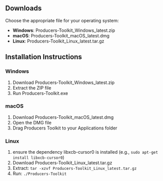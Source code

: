 ## Downloads

Choose the appropriate file for your operating system:

- **Windows**: Producers-Toolkit_Windows_latest.zip
- **macOS**: Producers-Toolkit_macOS_latest.dmg
- **Linux**: Producers-Toolkit_Linux_latest.tar.gz

## Installation Instructions

### Windows
1. Download Producers-Toolkit_Windows_latest.zip
2. Extract the ZIP file
3. Run Producers-Toolkit.exe

### macOS
1. Download Producers-Toolkit_macOS_latest.dmg
2. Open the DMG file
3. Drag Producers Toolkit to your Applications folder

### Linux
1. ensure the dependency libxcb-cursor0 is installed (e.g., `sudo apt-get install libxcb-cursor0`)
2. Download Producers-Toolkit_Linux_latest.tar.gz
3. Extract: `tar -xzvf Producers-Toolkit_Linux_latest.tar.gz`
4. Run: `./Producers-Toolkit`
